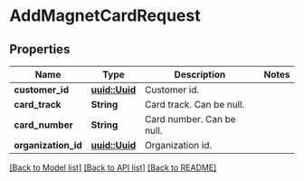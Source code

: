# AddMagnetCardRequest

## Properties

Name | Type | Description | Notes
------------ | ------------- | ------------- | -------------
**customer_id** | [**uuid::Uuid**](uuid::Uuid.md) | Customer id. | 
**card_track** | **String** | Card track. Can be null. | 
**card_number** | **String** | Card number. Can be null. | 
**organization_id** | [**uuid::Uuid**](uuid::Uuid.md) | Organization id. | 

[[Back to Model list]](../README.md#documentation-for-models) [[Back to API list]](../README.md#documentation-for-api-endpoints) [[Back to README]](../README.md)


